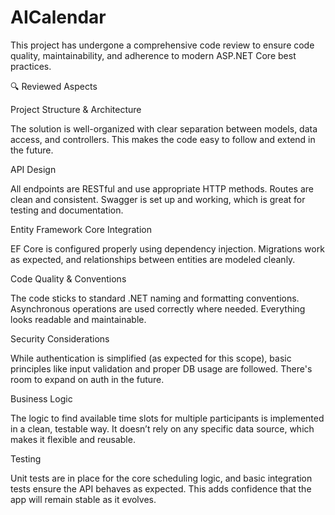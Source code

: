 # AICalendar
This project has undergone a comprehensive code review to ensure code quality, maintainability, and adherence to modern ASP.NET Core best practices.

🔍 Reviewed Aspects

Project Structure & Architecture

The solution is well-organized with clear separation between models, data access, and controllers. This makes the code easy to follow and extend in the future.

API Design

All endpoints are RESTful and use appropriate HTTP methods. Routes are clean and consistent. Swagger is set up and working, which is great for testing and documentation.

Entity Framework Core Integration

EF Core is configured properly using dependency injection. Migrations work as expected, and relationships between entities are modeled cleanly.

Code Quality & Conventions

The code sticks to standard .NET naming and formatting conventions. Asynchronous operations are used correctly where needed. Everything looks readable and maintainable.

Security Considerations

While authentication is simplified (as expected for this scope), basic principles like input validation and proper DB usage are followed. There's room to expand on auth in the future.

Business Logic

The logic to find available time slots for multiple participants is implemented in a clean, testable way. It doesn’t rely on any specific data source, which makes it flexible and reusable.

Testing

Unit tests are in place for the core scheduling logic, and basic integration tests ensure the API behaves as expected. This adds confidence that the app will remain stable as it evolves.

